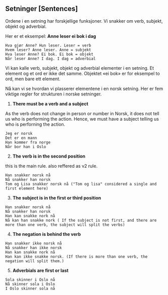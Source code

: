 ## Setninger [Sentences]

Ordene i en setning har forskjellige funksjoner. Vi snakker om verb, subjekt, objekt og adverbial. 

Her er et eksempel: **Anne leser ei bok i dag**

```
Hva gjør Anne? Hun leser. Leser = verb
Hvem leser? Anne leser. Anne = subjekt
Hva leser Anne? Ei bok. Ei bok = objekt
Når leser Anne? I dag. I dag = adverbial
```

Vi kan kalle verb, subjekt, objekt og adverbial elementer i en setning. Et element og et ord er ikke det samme. 
Objektet «ei bok» er for eksempel to ord, men bare ett element.

Nå kan vi se hvordan vi plasserer elementene i en norsk setning. Her er fem viktige regler for strukturen i norske setninger.

1. **There must be a verb and a subject**

As the verb does not change in person or number in Norsk, it does not tell us who is performing the action.
Hence, we must have a subject telling us who is perforning the action.

```
Jeg er norsk
Det er en mann
Han kommer fra norge
Når bor han i Oslo
```

2. **The verb is in the second position**

this is the main rule. also reffered as v2 rule. 

```
Han snakker norsk nå
Nå snakker han norsk
Tom og Lisa snakker norsk nå ("Tom og lisa" considered a single and first element here)
```
   
3. **The subject is in the first or third position**

```
Han snakker norsk nå
Nå snakker han norsk
Han kan snakke nork nå
Nå kan han snakke nork ( If the subject is not first, and there are more than one verb, the subject will split the verbs)
```


4. **The negation is behind the verb**

```
Han snakker ikke norsk nå
Nå snakker han ikke norsk
Han kan snakke nork nå
Han kan ikke snakke norsk. (If there is more than one verb, the negation will split them.)
```

5. **Adverbials are first or last**

```
Sola skinner i Oslo nå
Nå skinner sola i Oslo
I Oslo skinner sola nå
```













